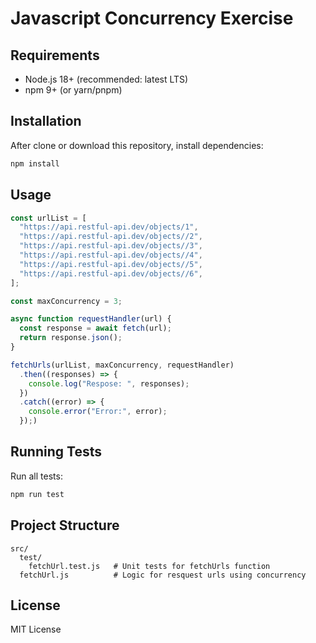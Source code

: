 # Javascript Concurrency Exercise 
## Requirements

- Node.js 18+ (recommended: latest LTS)
- npm 9+ (or yarn/pnpm)

## Installation

After clone or download this repository, install dependencies:

```bash
npm install
```

## Usage

```js
const urlList = [
  "https://api.restful-api.dev/objects/1",
  "https://api.restful-api.dev/objects//2",
  "https://api.restful-api.dev/objects//3",
  "https://api.restful-api.dev/objects//4",
  "https://api.restful-api.dev/objects//5",
  "https://api.restful-api.dev/objects//6",
];

const maxConcurrency = 3;

async function requestHandler(url) {
  const response = await fetch(url);
  return response.json();
}

fetchUrls(urlList, maxConcurrency, requestHandler)
  .then((responses) => {
    console.log("Respose: ", responses);
  })
  .catch((error) => {
    console.error("Error:", error);
  });)
```

## Running Tests

Run all tests:

```bash
npm run test
```

## Project Structure

```
src/
  test/
    fetchUrl.test.js   # Unit tests for fetchUrls function
  fetchUrl.js          # Logic for resquest urls using concurrency
```

## License

MIT License
